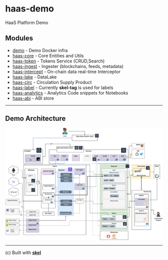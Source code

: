 # haas-demo

HaaS Platform Demo 

## Modules

- [demo](demo)                          - Demo Docker infra
- [haas-core](haas-core)                - Core Entities and Utils
- [haas-token](haas-token)              - Tokens Service (CRUD,Search)
- [haas-ingest](haas-ingest)            - Ingester (blockchains, feeds, metadata)
- [haas-intercept](haas-intercept)      - On-chain data real-time Interceptor
- [haas-lake](haas-lake)                - DataLake
- [haas-circ](haas-circ)                - Circulation Supply Product
- [haas-label](https://github.com/syspulse/skel/tree/main/skel-tag)                - Currently __skel-tag__ is used for labels
- [haas-analytics](haas-analytics)      - Analytics Code snippets for Notebooks
- [haas-abi](haas-abi)                  - ABI store

----
## Demo Architecture

<img src="doc/HaaS-Proto-Proto.drawio.png" width="1000">

----

(c) Built with __[skel](https://github.com/syspulse/skel)__